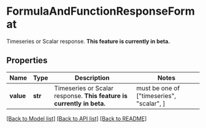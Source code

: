 # FormulaAndFunctionResponseFormat

Timeseries or Scalar response. **This feature is currently in beta.**

## Properties
Name | Type | Description | Notes
------------ | ------------- | ------------- | -------------
**value** | **str** | Timeseries or Scalar response. **This feature is currently in beta.** |  must be one of ["timeseries", "scalar", ]

[[Back to Model list]](README.md#documentation-for-models) [[Back to API list]](README.md#documentation-for-api-endpoints) [[Back to README]](README.md)



